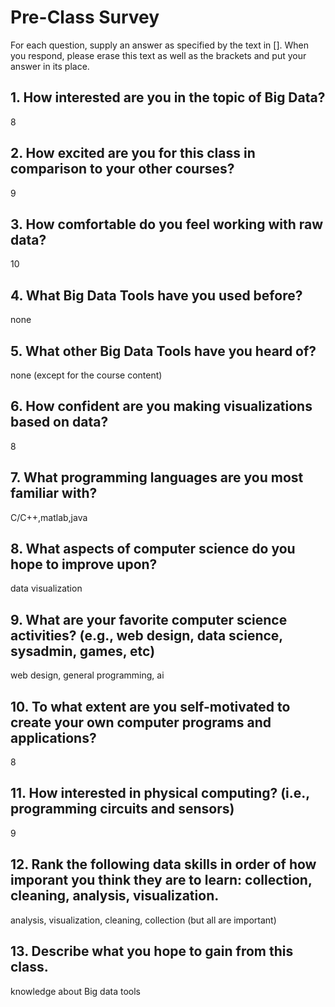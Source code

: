 # Pre-Class Survey

For each question, supply an answer as specified by the text in [].  When you respond, please erase this text as well as the brackets and put your answer in its place.

## 1. How interested are you in the topic of Big Data?
8

## 2. How excited are you for this class in comparison to your other courses? 
9

## 3. How comfortable do you feel working with raw data?
10

## 4. What Big Data Tools have you used before?
none

## 5. What other Big Data Tools have you heard of?
none (except for the course content)

## 6. How confident are you making visualizations based on data?
8

## 7. What programming languages are you most familiar with?
C/C++,matlab,java

## 8. What aspects of computer science do you hope to improve upon?
data visualization

## 9. What are your favorite computer science activities? (e.g., web design, data science, sysadmin, games, etc)
web design, general programming, ai

## 10. To what extent are you self-motivated to create your own computer programs and applications?
8


## 11. How interested in physical computing? (i.e., programming circuits and sensors)
9


## 12. Rank the following data skills in order of how imporant you think they are to learn: collection, cleaning, analysis, visualization.
analysis, visualization, cleaning, collection (but all are important)


## 13. Describe what you hope to gain from this class.
knowledge about Big data tools

